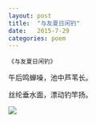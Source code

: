 ```yaml
---
layout: post
title:  "与友夏日闲钓"
date:   2015-7-29
categories: poem
---
```

`《与友夏日闲钓》`

午后鸣蝉噪，池中芦苇长。

丝纶垂水面，漂动钓竿扬。

<!--more-->

![]({{site.url}}/Images/2.png)